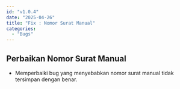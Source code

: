 ```yaml
---
id: "v1.0.4"
date: "2025-04-26"
title: "Fix : Nomor Surat Manual"
categories:
  - "Bugs"
---
```


## Perbaikan Nomor Surat Manual

- Memperbaiki bug yang menyebabkan nomor surat manual tidak tersimpan dengan benar.